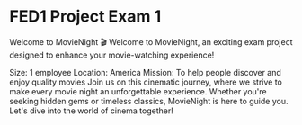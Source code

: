 # FED1 Project Exam 1
Welcome to MovieNight 🎬
Welcome to MovieNight, an exciting exam project designed to enhance your movie-watching experience!

Size: 1 employee
Location: America
Mission: To help people discover and enjoy quality movies
Join us on this cinematic journey, where we strive to make every movie night an unforgettable experience. Whether you're seeking hidden gems or timeless classics, MovieNight is here to guide you. Let's dive into the world of cinema together!


